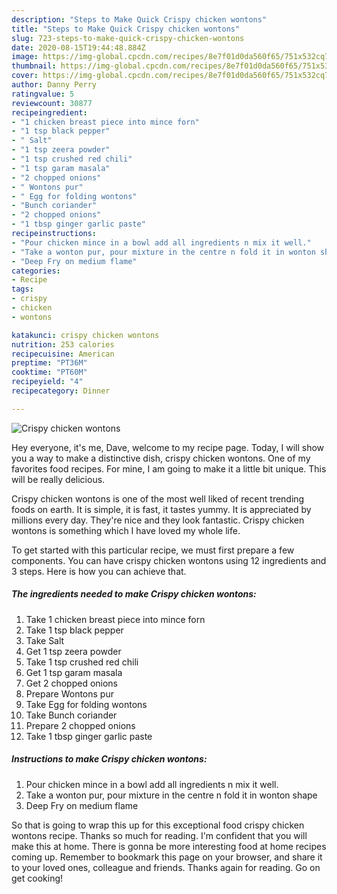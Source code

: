 ```yaml
---
description: "Steps to Make Quick Crispy chicken wontons"
title: "Steps to Make Quick Crispy chicken wontons"
slug: 723-steps-to-make-quick-crispy-chicken-wontons
date: 2020-08-15T19:44:48.884Z
image: https://img-global.cpcdn.com/recipes/8e7f01d0da560f65/751x532cq70/crispy-chicken-wontons-recipe-main-photo.jpg
thumbnail: https://img-global.cpcdn.com/recipes/8e7f01d0da560f65/751x532cq70/crispy-chicken-wontons-recipe-main-photo.jpg
cover: https://img-global.cpcdn.com/recipes/8e7f01d0da560f65/751x532cq70/crispy-chicken-wontons-recipe-main-photo.jpg
author: Danny Perry
ratingvalue: 5
reviewcount: 30877
recipeingredient:
- "1 chicken breast piece into mince forn"
- "1 tsp black pepper"
- " Salt"
- "1 tsp zeera powder"
- "1 tsp crushed red chili"
- "1 tsp garam masala"
- "2 chopped onions"
- " Wontons pur"
- " Egg for folding wontons"
- "Bunch coriander"
- "2 chopped onions"
- "1 tbsp ginger garlic paste"
recipeinstructions:
- "Pour chicken mince in a bowl add all ingredients n mix it well."
- "Take a wonton pur, pour mixture in the centre n fold it in wonton shape"
- "Deep Fry on medium flame"
categories:
- Recipe
tags:
- crispy
- chicken
- wontons

katakunci: crispy chicken wontons 
nutrition: 253 calories
recipecuisine: American
preptime: "PT36M"
cooktime: "PT60M"
recipeyield: "4"
recipecategory: Dinner

---
```



![Crispy chicken wontons](https://img-global.cpcdn.com/recipes/8e7f01d0da560f65/751x532cq70/crispy-chicken-wontons-recipe-main-photo.jpg)

Hey everyone, it's me, Dave, welcome to my recipe page. Today, I will show you a way to make a distinctive dish, crispy chicken wontons. One of my favorites food recipes. For mine, I am going to make it a little bit unique. This will be really delicious.



Crispy chicken wontons is one of the most well liked of recent trending foods on earth. It is simple, it is fast, it tastes yummy. It is appreciated by millions every day. They're nice and they look fantastic. Crispy chicken wontons is something which I have loved my whole life.


To get started with this particular recipe, we must first prepare a few components. You can have crispy chicken wontons using 12 ingredients and 3 steps. Here is how you can achieve that.

<!--inarticleads1-->

##### The ingredients needed to make Crispy chicken wontons:

1. Take 1 chicken breast piece into mince forn
1. Take 1 tsp black pepper
1. Take  Salt
1. Get 1 tsp zeera powder
1. Take 1 tsp crushed red chili
1. Get 1 tsp garam masala
1. Get 2 chopped onions
1. Prepare  Wontons pur
1. Take  Egg for folding wontons
1. Take Bunch coriander
1. Prepare 2 chopped onions
1. Take 1 tbsp ginger garlic paste




<!--inarticleads2-->

##### Instructions to make Crispy chicken wontons:

1. Pour chicken mince in a bowl add all ingredients n mix it well.
1. Take a wonton pur, pour mixture in the centre n fold it in wonton shape
1. Deep Fry on medium flame




So that is going to wrap this up for this exceptional food crispy chicken wontons recipe. Thanks so much for reading. I'm confident that you will make this at home. There is gonna be more interesting food at home recipes coming up. Remember to bookmark this page on your browser, and share it to your loved ones, colleague and friends. Thanks again for reading. Go on get cooking!
